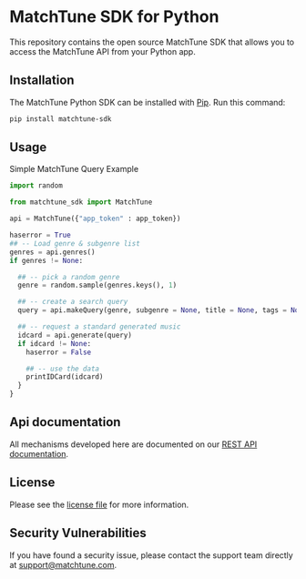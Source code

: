 # MatchTune SDK for Python

This repository contains the open source MatchTune SDK that allows you to access the MatchTune API from your Python app.

## Installation

The MatchTune Python SDK can be installed with [Pip](https://pip.pypa.io/en/stable/installing/). Run this command:

```sh
pip install matchtune-sdk
```

## Usage

Simple MatchTune Query Example

```Python
import random

from matchtune_sdk import MatchTune

api = MatchTune({"app_token" : app_token})

haserror = True
## -- Load genre & subgenre list
genres = api.genres()
if genres != None:

  ## -- pick a random genre
  genre = random.sample(genres.keys(), 1)

  ## -- create a search query
  query = api.makeQuery(genre, subgenre = None, title = None, tags = None)

  ## -- request a standard generated music
  idcard = api.generate(query)
  if idcard != None:
    haserror = False

    ## -- use the data
    printIDCard(idcard)
  }
}
```

## Api documentation

All mechanisms developed here are documented on our [REST API documentation](https://api-doc.matchtune.com/).

## License

Please see the [license file](https://github.com/matchtune-sdk/python-sdk/blob/master/LICENSE) for more information.

## Security Vulnerabilities

If you have found a security issue, please contact the support team directly at [support@matchtune.com](mailto:support@matchtune.com).
